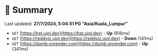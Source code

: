 # 📖 Summary
Last updated: **27/7/2024, 5:04:51 PG "Asia/Kuala_Lumpur"**

- `GET` [https://hst.ujol.dev](https://hst.ujol.dev) - **Up** (816ms)
- `GET` [https://reddviz.ujol.dev](https://reddviz.ujol.dev) - **Down** (141ms)
- `GET` [https://dumb.onrender.com](https://dumb.onrender.com) - **Up** (341ms)

